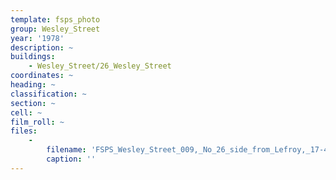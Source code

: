 ```yaml
---
template: fsps_photo
group: Wesley_Street
year: '1978'
description: ~
buildings:
    - Wesley_Street/26_Wesley_Street
coordinates: ~
heading: ~
classification: ~
section: ~
cell: ~
film_roll: ~
files:
    -
        filename: 'FSPS_Wesley_Street_009,_No_26_side_from_Lefroy,_17-4-L,_1978.png'
        caption: ''
---
```

